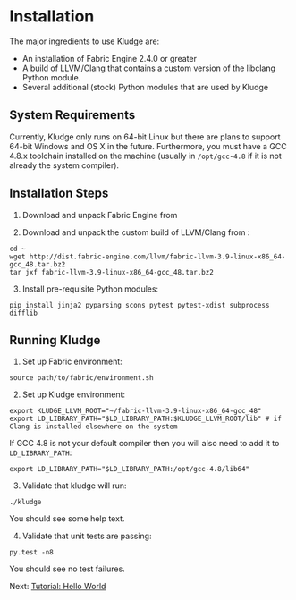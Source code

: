 # Installation

The major ingredients to use Kludge are:

- An installation of Fabric Engine 2.4.0 or greater
- A build of LLVM/Clang that contains a custom version of the libclang Python module.
- Several additional (stock) Python modules that are used by Kludge

## System Requirements

Currently, Kludge only runs on 64-bit Linux but there are plans to support 64-bit Windows and OS X in the future.  Furthermore, you must have a GCC 4.8.x toolchain installed on the machine (usually in `/opt/gcc-4.8` if it is not already the system compiler).

## Installation Steps

1. Download and unpack Fabric Engine from [](http://dist.fabric-engine.com/FabricEngine/)

2. Download and unpack the custom build of LLVM/Clang from [](http://dist.fabric-engine.com/llvm/):

  ```
  cd ~
  wget http://dist.fabric-engine.com/llvm/fabric-llvm-3.9-linux-x86_64-gcc_48.tar.bz2
  tar jxf fabric-llvm-3.9-linux-x86_64-gcc_48.tar.bz2
  ```

3. Install pre-requisite Python modules:

  ```
  pip install jinja2 pyparsing scons pytest pytest-xdist subprocess difflib
  ```

## Running Kludge

1. Set up Fabric environment:

  ```
  source path/to/fabric/environment.sh
  ```

2. Set up Kludge environment:

  ```
  export KLUDGE_LLVM_ROOT="~/fabric-llvm-3.9-linux-x86_64-gcc_48"
  export LD_LIBRARY_PATH="$LD_LIBRARY_PATH:$KLUDGE_LLVM_ROOT/lib" # if Clang is installed elsewhere on the system
  ```

  If GCC 4.8 is not your default compiler then you will also need to add it to `LD_LIBRARY_PATH`:

  ```
  export LD_LIBRARY_PATH="$LD_LIBRARY_PATH:/opt/gcc-4.8/lib64"
  ```

3. Validate that kludge will run:

  ```
  ./kludge
  ```

  You should see some help text.

4. Validate that unit tests are passing:

  ```
  py.test -n8
  ```

  You should see no test failures.

Next: [Tutorial: Hello World](tutorial-hello-world.md)
